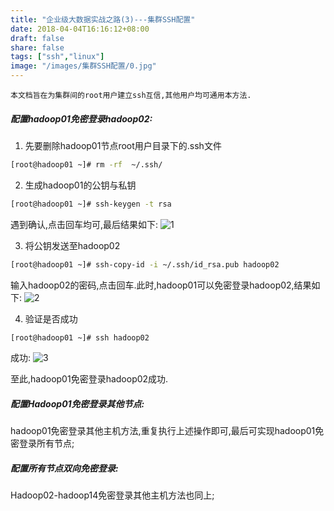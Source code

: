 ```yaml
---
title: "企业级大数据实战之路(3)---集群SSH配置"
date: 2018-04-04T16:16:12+08:00
draft: false
share: false
tags: ["ssh","linux"]
image: "/images/集群SSH配置/0.jpg"
---
```


```
本文档旨在为集群间的root用户建立ssh互信,其他用户均可通用本方法.
```

##### 配置hadoop01免密登录hadoop02:
1. 先要删除hadoop01节点root用户目录下的.ssh文件
```bash
[root@hadoop01 ~]# rm -rf  ~/.ssh/
```

2. 生成hadoop01的公钥与私钥
```bash
[root@hadoop01 ~]# ssh-keygen -t rsa
```
遇到确认,点击回车均可,最后结果如下:
![1](/images/集群SSH配置/1.png)

3. 将公钥发送至hadoop02
```bash
[root@hadoop01 ~]# ssh-copy-id -i ~/.ssh/id_rsa.pub hadoop02
```
输入hadoop02的密码,点击回车.此时,hadoop01可以免密登录hadoop02,结果如下:
![2](/images/集群SSH配置/2.png)
 
4. 验证是否成功
```bash
[root@hadoop01 ~]# ssh hadoop02
```
成功:
![3](/images/集群SSH配置/3.png)

至此,hadoop01免密登录hadoop02成功.

##### 配置Hadoop01免密登录其他节点:
hadoop01免密登录其他主机方法,重复执行上述操作即可,最后可实现hadoop01免密登录所有节点;

##### 配置所有节点双向免密登录:
Hadoop02-hadoop14免密登录其他主机方法也同上;




